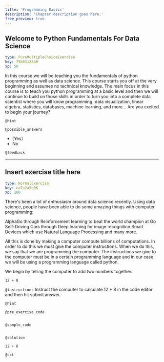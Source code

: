 ```yaml
---
title: 'Programming Basics'
description: 'Chapter description goes here.'
free_preview: true
---
```


## Welcome to Python Fundamentals For Data Science

```yaml
type: PureMultipleChoiceExercise
key: 79b93128a9
xp: 50
```

In this course we will be teaching you the fundamentals of python programming as well as data science. This course starts you off at the very beginning and assumes no technical knowledge. The main focus in this course is to teach you python programming at a basic level and then we will continue to build on those skills in order to turn you into a complete data scientist where you will know programming, data visualization, linear algebra, statistics, databases, machine learning, and more... Are you excited to begin your journey?

`@hint`


`@possible_answers`
- [Yes]
- No

`@feedback`


---

## Insert exercise title here

```yaml
type: NormalExercise
key: ea7a2a5e06
xp: 100
```

There's been a lot of enthusiasm around data science recently. Using data science, people have been able to do some amazing things with computer programming:

AlphaGo through Reinforcement learning to beat the world champion at Go
Self-Driving Cars through Deep learning for image recognition
Smart Devices which use Natural Language Processing and many more.

All this is done by making a computer compute billions of computations. In order to do this we must give the computer instructions. When we do this, we say that we are programming the computer. The instructions we give to the computer must be in a certain programming language and in our case we will be using a programming language called python.

We begin by telling the computer to add two numbers together.

```
12 + 8
```

`@instructions`
Instruct the computer to calculate 12 + 8 in the code editor and then hit submit answer.

`@hint`


`@pre_exercise_code`
```{python}

```

`@sample_code`
```{python}

```

`@solution`
```{python}
12 + 8
```

`@sct`
```{python}

```
